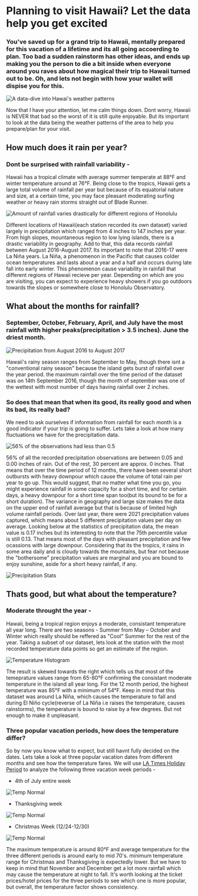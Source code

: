 # Planning to visit Hawaii? Let the data help you get excited

### You've saved up for a grand trip to Hawaii, mentally prepared for this vacation of a lifetime and its all going accoerding to plan. Too bad a sudden rainstorm has other ideas, and ends up making you the person to die a bit inside when everyone around you raves about how magical their trip to Hawaii turned out to be. Oh, and lets not begin with how your wallet will dispise you for this.

![A data-dive into Hawai's weather patterns](Images/Hawai_data_cover.jpg)

Now that I have your attention, let me calm things down. Dont worry, Hawaii is NEVER that bad so the worst of it is still quite enjoyable. But its important to look at the data being the weather patterns of the area to help you prepare/plan for your visit. 

## How much does it rain per year?

### Dont be surprised with rainfall variability - 

Hawaii has a tropical climate with average summer temperate at 88°F and winter temperature around at 76°F. Being close to the tropics, Hawaii gets a large total volume of rainfall per year but because of its equatorial nature and size, at a certain time, you may face pleasant moderating surfing weather or heavy rain storms straight out of Blade Runner. 

![Amount of rainfall varies drastically for different regions of Honolulu](Total_rainfall_per_station.png)

Different locations of Hawaii(each station recorded its own dataset) varied largely in precipitation which ranged from 4 inches to 147 inches per year. From high slopes, mountaneous region to low lying islands, there is a drastic variability in geography. Add to that, this data records rainfall between August 2016-August 2017. Its important to note that 2016-17 were La Niña years. La Niña, a phenomenon in the Pacific that causes colder ocean temperatures and lasts about a year and a half and occurs during late fall into early winter. This phenomenon cause variability in rainfall that different regions of Hawaii recieve per year. Depending on which are you are visiting, you can expect to experience heavy showers if you go outdoors towards the slopes or somewhere close to Honolulu Observatory.

## What about the months for rainfall? 

### September, October, February, April, and July have the most rainfall with higher peaks(precipitation > 3.5 inches). June the driest month.

![Precipitation from August 2016 to August 2017](Images/Precipitation_last_12_months.png)

Hawaii's rainy season ranges from September to May, though there isnt a "conventional rainy season" because the island gets burst of rainfall over the year period. the maximum rainfall over the time period of the dataset was on 14th September 2016, though the month of september was one of the wettest with most number of days having rainfall over 2 inches. 

### So does that mean that when its good, its really good and when its bad, its really bad?

We need to ask ourselves if information from rainfall for each month is a good indicator if your trip is going to suffer. Lets take a look at how many fluctuations we have for the precipitation data. 

![56% of the observations had less than 0.5](Total_precp_obs.png)

56% of all the recorded precipitation observations are between 0.05 and 0.00 inches of rain. Out of the rest, 30 percent are approx. 0 inches. That means that over the time period of 12 months, there have been several short outbursts with heavy downpour which cause the volume of total rain per year to go up. This would suggest, that no matter what time you go, you might experience rainfall in some capacity for a short time, and for certain days, a heavy downpour for a short time span too(but its bound to be for a short duration). The variance in geography and large size makes the data on the upper end of rainfall average but that is because of limited high volume rainfall periods. Over last year, there were 2021 precipitation values captured, which means about 5 different precipitation values per day on average. Looking below at the statistics of precipitation data, the mean value is 0.17 inches but its interesting to note that the 75th percentile value is still 0.13. That means most of the days with pleasant precipitation and few ocassions with large downpour. Considering that its the tropics, it rains in some area daily and is cloudy towards the mountains, but fear not because the "bothersome" precipitation values are marginal and you are bound to enjoy sunshine, aside for a short heavy rainfall, if any.

![Precipitation Stats](Images/stats.png)

## Thats good, but what about the temperature? 

### Moderate throught the year - 

Hawaii, being a tropical region enjoys a moderate, consistant temperature all year long. There are two seasons -  Summer from May – October and Winter which really should be reffered as "Cool" Summer for the rest of the year. Taking a subset of our dataset, lets look at the station with the most recorded temperature data points so get an estimate of the region.

![Temperature Histogram](Images/TemperatureHistogram.png)

The result is skewed towards the right which tells us that most of the temeprature values range from 65-80°F confirming the consistant moderate temperature in the island all year long. For the 12 month period, the highest temperature was 85°F with a minimum of 54°F. Keep in mind that this dataset was around La Niña, which causes the temperature to fall and during El Niño cycle(reverse of La Niña i.e raises the temperature, causes rainstorms), the temperature is bound to raise by a few degrees. But not enough to make it unpleasant. 


### Three popular vacation periods, how does the temperature differ?

So by now you know what to expect, but still havnt fully decided on the dates. Lets take a look at three popular vacation dates from different months and see how the temperature fares. We will use [LA Times Holiday Period](https://www.latimes.com/travel/deals/la-tr-holiday-travel-20170622-htmlstory.html) to analyze the following three vacation week periods - 

* 4th of July entire week

![Temp Normal](Images/DateNormals2017-07-03_2017-07-09.png)


* Thanksgiving week

![Temp Normal](Images/DateNormals2016-11-19_2016-11-25.png)


* Christmas Week (12/24-12/30)

![Temp Normal](Images/DateNormals2016-12-24_2016-12-30.png)

The maximum temperature is around 80°F and average temperature for the three different periods is around early to mid 70's. minimum temperature range for Christmas and Thanksgiving is expectedly lower. But we have to keep in mind that November and December get a lot more rainfall which may cause the temperature at night to fall. It's worth looking at the ticket prices/hotel prices for the three periods to see which one is more popular, but overall, the temperature factor shows consistency. 



